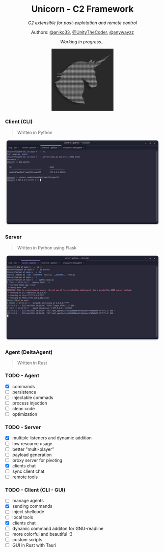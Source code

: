 <div align="center">

# Unicorn - C2 Framework
*C2 extensible for post-explotation and remote control*

Authors: [@aniko33](https://github.com/aniko33), [@UnityTheCoder](https://github.com/UnityTheCoder), [@anywayzz](https://github.com/anywayzz)

*Working in progress...*

<img src=".img/logo.jpg" width=40%>

</div>

### Client (CLI)

> Written in Python

<img src=".img/client.png">

### Server

> Written in Python using Flask

<img src=".img/server.png">

### Agent (DeltaAgent)

> Written in Rust

### TODO - Agent
- [X] commands
- [ ] persistence
- [ ] injectable commads
- [ ] process injection
- [ ] clean code
- [ ] optimization

### TODO - Server
- [X] multiple listeners and dynamic addition
- [ ] low resource usage
- [ ] better "multi-player"
- [ ] payload generation
- [ ] proxy server for pivoting
- [X] clients chat
- [ ] sync client chat
- [ ] remote tools

### TODO - Client (CLI - GUI)
- [ ] manage agents
- [X] sending commands
- [ ] inject shellcode
- [ ] local tools
- [X] clients chat
- [ ] dynamic command additon for GNU-readline
- [ ] more colorful and beautiful :3
- [ ] custom scripts
- [ ] GUI in Rust with Tauri
